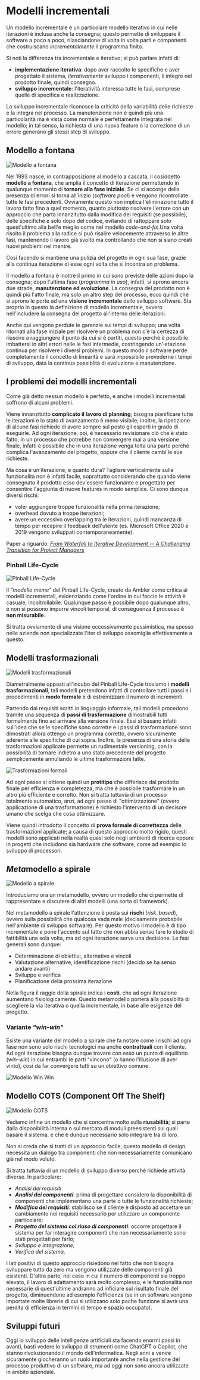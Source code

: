 # Modelli incrementali

Un modello incrementale è un particolare modello iterativo in cui nelle iterazioni è inclusa anche la consegna; questo permette di sviluppare il software a poco a poco, rilasciandone di volta in volta parti e componenti che costruiscano _incrementalmente_ il programma finito.

Si noti la differenza tra incrementale e iterativo; si può parlare infatti di:

- __implementazione iterativa__: dopo aver raccolto le specifiche e aver progettato il sistema, _iterativamente_ sviluppo i componenti, li integro nel prodotto finale, quindi consegno.
- __sviluppo incrementale__: l'iteratività interessa tutte le fasi, comprese quelle di specifica e realizzazione.  

Lo sviluppo incrementale riconosce la criticità della variabilità delle richieste e la integra nel processo. 
La manutenzione non è quindi più una particolarità ma è vista come normale e perfettamente integrata nel modello; in tal senso, la richiesta di una nuova feature o la correzione di un errore generano gli stessi step di sviluppo.

## Modello a fontana

![Modello a fontana](/assets/02_fountain-model.png)

Nel 1993 nasce, in contrapposizione al modello a cascata, il cosiddetto __modello a fontana__, che amplia il concetto di iterazione permettendo in qualunque momento di __tornare alla fase iniziale__.
Se ci si accorge della presenza di errori si torna all'inizio (_software pool_) e vengono ricontrollate tutte le fasi precedenti. Ovviamente questo non implica l'eliminazione tutto il lavoro fatto fino a quel momento, quanto piuttosto risolvere l'errore con un approccio che parta innanzitutto dalla modifica dei requisiti (se possibile), delle specifiche e solo dopo del codice, evitando di rattoppare solo quest'ultimo alla bell'e meglio come nel modello _code-and-fix_.Una volta risolto il problema alla radice si può risalire velocemente attraverso le altre fasi, mantenendo il lavoro già svolto ma controllando che non si siano creati nuovi problemi nel mentre.

Così facendo si mantiene una pulizia del progetto in ogni sua fase, grazie alla continua iterazione di esse ogni volta che si incontra un problema.

Il modello a fontana è inoltre il primo in cui sono previste delle azioni dopo la consegna; dopo l'ultima fase (_programma in uso_), infatti, si aprono ancora due strade, __manutenzione ed evoluzione__. La consegna del prodotto non è quindi più l'atto finale, ma solo un altro step del processo, ecco quindi che si aprono le porte ad una __visione incrementale__ dello sviluppo software.
Sta proprio in questo la definizione di modello incrementale, ovvero nell'includere la consegna del progetto all'interno delle iterazioni.

Anche qui vengono perdute le garanzie sui tempi di sviluppo; una volta ritornati alla fase iniziale per risolvere un problema non c'è la certezza di riuscire a raggiungere il punto da cui si è partiti, questo perchè è possibile imbattersi in altri errori nelle le fasi intermedie, costringendo un'ietazione continua per risolvere i diversi problemi.
In questo modo il software perde completamente il concetto di linearità e sarà impossibile prevederne i tempi di sviluppo, data la continua possiblità di evoluzione e manutenzione.

## I problemi dei modelli incrementali

Come già detto nessun modello è perfetto, e anche i modelli incrementali soffrono di alcuni problemi.

Viene innanzitutto __complicato il lavoro di planning__; bisogna pianificare tutte le iterazioni e lo stato di avanzamento è meno visibile; inoltre, la ripetizione di alcune fasi richiede di avere sempre sul posto gli esperti in grado di eseguirle.
Ad ogni iterazione, poi, è necessario revisionare ciò che è stato fatto, in un processo che potrebbe non convergere mai a una versione finale, infatti è possibile che in una iterazione venga tolta una parte perchè complica l'avanzamento del progetto, oppure che il cliente cambi le sue richieste.

Ma cosa è un'iterazione, e quanto dura? Tagliare verticalmente sulle funzionalità non è infatti facile, soprattutto considerando che quando viene consegnato il prodotto esso dev'essere funzionante e progettato per consentire l'aggiunta di nuove features in modo semplice.
Ci sono dunque diversi rischi:

- voler aggiungere troppe funzionalità nella prima iterazione;
- overhead dovuto a troppe iterazioni;
- avere un eccessivo overlapping tra le iterazioni, quindi mancanza di tempo per recepire il feedback dell'utente (es. Microsoft Office 2020 e 2019 vengono sviluppati contemporaneamente).

Paper a riguardo: [_From Waterfall to Iterative Development -- A
Challenging Transition for Project Managers_](https://bit.ly/3SYYs8y)

### Pinball Life-Cycle

![Pinball Life-Cycle](/assets/02_pinball-life-cycle.png)

Il _"modello meme"_ del Pinball Life-Cycle, creato da Ambler come critica ai modelli incrementali, evidenziando come l'ordine in cui faccio le attività è casuale, incoltrollabile. Qualunque passo è possibile dopo qualunque altro, e non si possono imporre vincoli temporal, di conseguenza il processo è __non misurabile__.

Si tratta ovviamente di una visione eccessivamente pessimistica, ma spesso nelle aziende non specializzate l'iter di sviluppo assomiglia effettivamente a questo.

## Modelli trasformazionali

![Modelli trasformazionali](/assets/02_transformational-models.png)

Diametralmente opposti all'incubo del Pinball Life-Cycle troviamo i __modelli trasformazionali__, tali modelli pretendono infatti di controllare tutti i passi e i procedimenti in __modo formale__ e di estremizzare il numero di incrementi.

Partendo dai requisiti scritti in linguaggio informale, tali modelli procedono tramite una sequenza di __passi di trasformazione__ dimostrabili tutti formalmente fino ad arrivare alla versione finale.
Essi si basano infatti sull'idea che se le specifiche sono corrette e i passi di trasformazione sono dimostrati allora ottengo un programma corretto, ovvero sicuramente aderente alle specifiche di cui sopra. Inoltre, la presenza di una storia delle trasformazioni applicate permette un rudimentale versioning, con la possibilità di tornare indietro a uno stato precedente del progetto semplicemente annullando le ultime trasformazioni fatte.

![Trasformazioni formali](/assets/02_formal-transformations.jpg)

Ad ogni passo si ottiene quindi un __protitipo__ che differisce dal prodotto finale per efficienza e completezza, ma che è possibile trasformare in un altro più efficiente e corretto. Non si tratta tuttavia di un processo totalmente automatico, anzi, ad ogni passo di "ottimizzazione" (ovvero applicazione di una trasformazione) è richiesto l'intervento di un decisore umano che scelga che cosa ottimizzare.

Viene quindi introdotto il concetto di __prova formale di correttezza__ delle trasformazioni applicate; a causa di questo approccio molto rigido, questi modelli sono applicati nella realtà quasi solo negli ambienti di ricerca oppure in progetti che includono sia hardware che software, come ad esempio lo sviluppo di processori.

## <i>Meta</i>modello a spirale

![Modello a spirale](/assets/02_spiral-model.png)

Introduciamo ora un metamodello, ovvero un modello che ci permette di rappresentare e discutere di altri modelli (una sorta di framework).

Nel metamodello a spirale l'attenzione è posta sui __rischi__ (_risk_based_), ovvero sulla possibilità che qualcosa vada male (decisamente probabile nell'ambiente di sviluppo software).
Per questo motivo il modello è di tipo incrementale e pone l'accento sul fatto che non abbia senso fare lo studio di fattibilità una sola volta, ma ad ogni iterazione serva una decisione. Le fasi generali sono dunque:

- Determinazione di obiettivi, alternative e vincoli
- Valutazione alternative, identificazione rischi (decido se ha senso andare avanti)
- Sviluppo e verifica
- Pianificazione della prossima iterazione

Nella figura il raggio della spirale indica i __costi__, che ad ogni iterazione aumentano fisiologicamente. Questo metamodello porterà alla possiblità di scegliere la via iterativa o quella incrementale, in base alle esigenze del progetto.

### Variante _"win-win"_

Esiste una variante del modello a spirale che fa notare come i rischi ad ogni fase non sono solo rischi tecnologici ma anche __contrattuali__ con il cliente. Ad ogni iterazione bisogna dunque trovare con esso un punto di equilibrio (_win-win_) in cui entrambi le parti "vincono" (o hanno l'illusione di aver vinto), così da far convergere tutti su un obiettivo comune.

![Modello Win Win](/assets/02_win_win.png)

## Modello COTS (Component Off The Shelf)

![Modello COTS](/assets/02_cots.png)

Vediamo infine un modello che si concentra molto sulla __riusabilità__; si parte dalla disponibilità interna o sul mercato di moduli preesistenti sui quali basare il sistema, e che è dunque necessario solo integrare tra di loro.

Non si creda che si tratti di un approccio facile, questo modello di design necessita un dialogo tra componenti che non necessariamente comunicano già nel modo voluto.

Si tratta tuttavia di un modello di sviluppo diverso perché richiede attività diverse. In particolare:

- _Analisi dei requisiti_
- ___Analisi dei componenti___: prima di progettare considero la disponibilità di componenti che implementano una parte o tutte le funzionalità richieste;
- ___Modifica dei requisiti___: stabilisco se il cliente è disposto ad accettare un cambiamento nei requisiti necessario per utilizzare un componente particolare;
- ___Progetto del sistema col riuso di componenti___: occorre progettare il sistema per far interagire componenti che non necessariamente sono stati progettati per farlo;
- _Sviluppo e integrazione_;
- _Verifica del sistema_.

I lati positivi di questo approccio risiedono nel fatto che non bisogna sviluppare tutto da zero ma vengono utilizzate delle componenti già esistenti.
D'altra parte, nel caso in cui il numero di componenti sia troppo elevato, il lavoro di adattamento sarà molto complesso, e le funzionalità non necessarie di quest'ultime andranno ad inficiare sul risultato finale del progetto, diminuendone ad esempio l'efficienza (se in un software vengono importate molte librerie di cui si utilizzano solo poche funzione si avrà una perdita di efficienza in termini di tempo e spazio occupato).

## Sviluppi futuri
Oggi lo sviluppo delle intelligenze artificiali sta facendo enormi passi in avanti, basti vedere lo sviluppo di strumenti come ChatGPT o Copilot, che stanno rivoluzionando il mondo dell'informatica. 
Negli anni a venire sicuramente giocheranno un ruolo importante anche nella gestione del processo produttivo di un software, ma ad oggi non sono ancora utilizzate in ambito aziendale.